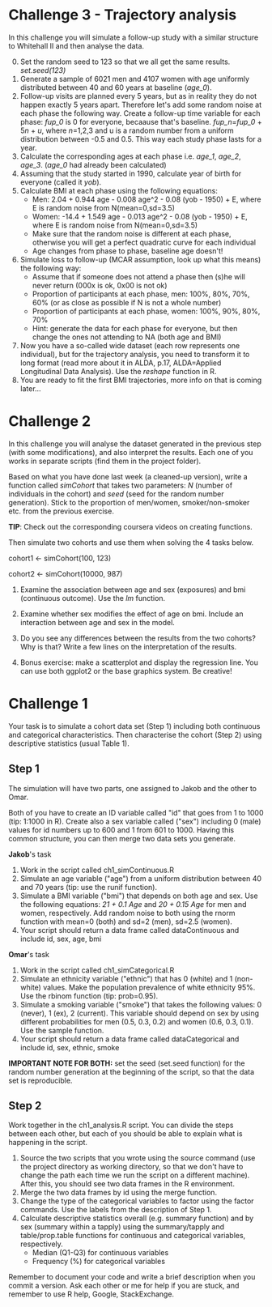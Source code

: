 # Challenge 3 - Trajectory analysis
In this challenge you will simulate a follow-up study with a similar structure to Whitehall II and then analyse the data.

0. Set the random seed to 123 so that we all get the same results. *set.seed(123)*
1. Generate a sample of 6021 men and 4107 women with age uniformly distributed between 40 and 60 years at baseline (*age_0*).
2. Follow-up visits are planned every 5 years, but as in reality they do not happen exactly 5 years apart. Therefore let's add some random noise at each phase the following way. Create a follow-up time variable for each phase: *fup_0* is 0 for everyone, becaause that's baseline. *fup_n*=*fup_0* + 5*n* + *u*, where *n*=1,2,3 and u is a random number from a uniform distribution between -0.5 and 0.5. This way each study phase lasts for a year.
3. Calculate the corresponding ages at each phase i.e. *age_1*, *age_2*, *age_3*. (*age_0* had already been calculated)
4. Assuming that the study started in 1990, calculate year of birth for everyone (called it *yob*).
5. Calculate BMI at each phase using the following equations:
    * Men: 2.04 + 0.944 age - 0.008 age^2 - 0.08 (yob - 1950) + E, where E is random noise from N(mean=0,sd=3.5)
    * Women: -14.4 + 1.549 age - 0.013 age^2 - 0.08 (yob - 1950) + E, where E is random noise from N(mean=0,sd=3.5)
    * Make sure that the random noise is different at each phase, otherwise you will get a perfect quadratic curve for each individual
    * Age changes from phase to phase, baseline age doesn't!
6. Simulate loss to follow-up (MCAR assumption, look up what this means) the following way:
    * Assume that if someone does not attend a phase then (s)he will never return (000x is ok, 0x00 is not ok)
    * Proportion of participants at each phase, men: 100%, 80%, 70%, 60% (or as close as possible if N is not a whole number)
    * Proportion of participants at each phase, women: 100%, 90%, 80%, 70%
    * Hint: generate the data for each phase for everyone, but then change the ones not attending to NA (both age and BMI)
7. Now you have a so-called wide dataset (each row represents one individual), but for the trajectory analysis, you need to transform it to long format (read more about it in ALDA, p.17, ALDA=Applied Longitudinal Data Analysis). Use the *reshape* function in R.
8. You are ready to fit the first BMI trajectories, more info on that is coming later...








# Challenge 2
In this challenge you will analyse the dataset generated in the previous step (with some modifications), and also interpret the results. Each one of you works in separate scripts (find them in the project folder).

Based on what you have done last week (a cleaned-up version), write a function called *simCohort* that takes two parameters: *N* (number of individuals in the cohort) and *seed* (seed for the random number generation). Stick to the proportion of men/women, smoker/non-smoker etc. from the previous exercise.

**TIP**: Check out the corresponding coursera videos on creating functions.

Then simulate two cohorts and use them when solving the 4 tasks below.

cohort1 <- simCohort(100, 123)

cohort2 <- simCohort(10000, 987)

1. Examine the association between age and sex (exposures) and bmi (continuous outcome). Use the *lm* function. 

2. Examine whether sex modifies the effect of age on bmi. Include an interaction between age and sex in the model. 

3. Do you see any differences between the results from the two cohorts? Why is that? Write a few lines on the interpretation of the results.

4. Bonus exercise: make a scatterplot and display the regression line. You can use both ggplot2 or the base graphics system. Be creative!









# Challenge 1
Your task is to simulate a cohort data set (Step 1) including both continuous and categorical characteristics. Then characterise the cohort (Step 2) using descriptive statistics (usual Table 1).

## Step 1

The simulation will have two parts, one assigned to Jakob and the other to Omar. 

Both of you have to create an ID variable called "id" that goes from 1 to 1000 (tip: 1:1000 in R). Create also a sex variable called ("sex") including 0 (male) values for id numbers up to 600 and 1 from 601 to 1000. Having this common structure, you can then merge two data sets you generate.

**Jakob**'s task

1. Work in the script called ch1_simContinuous.R
2. Simulate an age variable ("age") from a uniform distribution between 40 and 70 years (tip: use the runif function).
3. Simulate a BMI variable ("bmi") that depends on both age and sex. Use the following equations: *21 + 0.1 Age* and *20 + 0.15 Age* for men and women, respectively. Add random noise to both using the rnorm function with mean=0 (both) and sd=2 (men), sd=2.5 (women).
4. Your script should return a data frame called dataContinuous and include id, sex, age, bmi 

**Omar**'s task

1. Work in the script called ch1_simCategorical.R
2. Simulate an ethnicity variable ("ethnic") that has 0 (white) and 1 (non-white) values. Make the population prevalence of white ethnicity 95%. Use the rbinom function (tip: prob=0.95).
3. Simulate a smoking variable ("smoke") that takes the following values: 0 (never), 1 (ex), 2 (current). This variable should depend on sex by using different probabilities for men (0.5, 0.3, 0.2) and women (0.6, 0.3, 0.1). Use the sample function.
4. Your script should return a data frame called dataCategorical and include id, sex, ethnic, smoke

**IMPORTANT NOTE FOR BOTH:** set the seed (set.seed function) for the random number generation at the beginning of the script, so that the data set is reproducible.

## Step 2

Work together in the ch1_analysis.R script. You can divide the steps between each other, but each of you should be able to explain what is happening in the script.

1. Source the two scripts that you wrote using the source command (use the project directory as working directory, so that we don't have to change the path each time we run the script on a different machine). After this, you should see two data frames in the R environment.
2. Merge the two data frames by id using the merge function.
3. Change the type of the categorical variables to factor using the factor commands. Use the labels from the description of Step 1.
4. Calculate descriptive statistics overall (e.g. summary function) and by sex (summary within a tapply) using the summary/tapply and table/prop.table functions for continuous and categorical variables, respectively.
    * Median (Q1-Q3) for continuous variables
    * Frequency (%) for categorical variables

Remember to document your code and write a brief description when you commit a version. Ask each other or me for help if you are stuck, and remember to use R help, Google, StackExchange.
